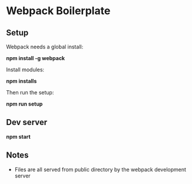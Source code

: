 # Webpack Boilerplate

## Setup 

Webpack needs a global install:

__npm install -g webpack__

Install modules:

__npm installs__

Then run the setup:

__npm run setup__

## Dev server

__npm start__

## Notes

* Files are all served from public directory by the webpack development server

